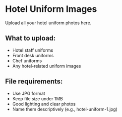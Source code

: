 # Hotel Uniform Images

Upload all your hotel uniform photos here.

## What to upload:
- Hotel staff uniforms
- Front desk uniforms
- Chef uniforms
- Any hotel-related uniform images

## File requirements:
- Use JPG format
- Keep file size under 1MB
- Good lighting and clear photos
- Name them descriptively (e.g., hotel-uniform-1.jpg)
